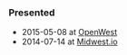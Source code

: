 ### Presented

 * 2015-05-08 at [OpenWest](http://joind.in/talk/view/14032)
 * 2014-07-14 at [Midwest.io](http://www.midwest.io/archive/2014/sessions/#monday-2a)
